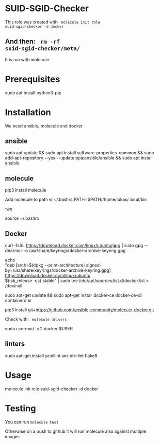 SUID-SGID-Checker
=========

This role was created with 
<code>
molecule init role suid-sgid-checker -d docker
</code>

And then:
<code>
rm -rf suid-sgid-checker/meta/
</code>
------------

It is run with molecule.

# Prerequisites
sudo apt install python3-pip

# Installation

We need ansible, molecule and docker

## ansible
sudo apt update && sudo apt install software-properties-common && sudo add-apt-repository --yes --update ppa:ansible/ansible && sudo apt install ansible

## molecule
pip3 install molecule

Add molecule to path
vi ~/.bashrc
PATH=$PATH:/home/lukas/.local/bin

:wq

source ~/.bashrc

## Docker
curl -fsSL https://download.docker.com/linux/ubuntu/gpg | sudo gpg --dearmor -o /usr/share/keyrings/docker-archive-keyring.gpg

echo \
  "deb [arch=$(dpkg --print-architecture) signed-by=/usr/share/keyrings/docker-archive-keyring.gpg] https://download.docker.com/linux/ubuntu \
  $(lsb_release -cs) stable" | sudo tee /etc/apt/sources.list.d/docker.list > /dev/null

sudo apt-get update && sudo apt-get install docker-ce docker-ce-cli containerd.io


pip3 install git+https://github.com/ansible-community/molecule-docker.git

Check with:
<code>
molecule drivers
</code>

sudo usermod -aG docker $USER

## linters
sudo apt-get install yamllint ansible-lint flake8
# Usage

molecule init role suid-sgid-checker -d docker




# Testing
You can run <code>molecule test</code>


Otherwise on a push to github it will run molecule also against multiple images